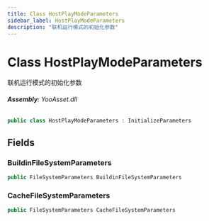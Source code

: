 ```yaml
---
title: Class HostPlayModeParameters
sidebar_label: HostPlayModeParameters
description: "联机运行模式的初始化参数"
---
```

# Class HostPlayModeParameters
联机运行模式的初始化参数

###### **Assembly**: YooAsset.dll

```csharp title="Declaration"
public class HostPlayModeParameters : InitializeParameters
```
## Fields
### BuildinFileSystemParameters


```csharp title="Declaration"
public FileSystemParameters BuildinFileSystemParameters
```
### CacheFileSystemParameters


```csharp title="Declaration"
public FileSystemParameters CacheFileSystemParameters
```
